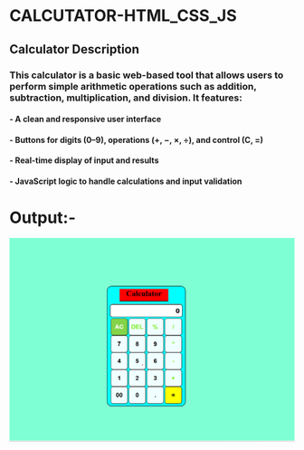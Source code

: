 # CALCUTATOR-HTML_CSS_JS

## Calculator Description

### This calculator is a basic web-based tool that allows users to perform simple arithmetic operations such as addition, subtraction, multiplication, and division. It features:

  #### - A clean and responsive user interface
  #### - Buttons for digits (0–9), operations (+, −, ×, ÷), and control (C, =)
  #### - Real-time display of input and results
  #### - JavaScript logic to handle calculations and input validation

# Output:-

![image](calculator.png)
